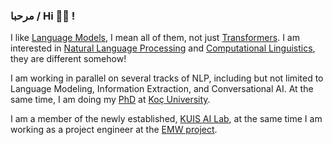 ### مرحبا / Hi 👋🏼 !

I like [Language Models](https://en.wikipedia.org/wiki/Language_model), I mean all of them, not just [Transformers](http://jalammar.github.io/illustrated-transformer/). I am interested in [Natural Language Processing](https://en.wikipedia.org/wiki/Natural_language_processing) and [Computational Linguistics](https://en.wikipedia.org/wiki/Computational_linguistics), they are different somehow! 

I am working in parallel on several tracks of NLP, including but not limited to Language Modeling, Information Extraction, and Conversational AI. At the same time, 
I am doing my [PhD](https://en.wikipedia.org/wiki/Doctor_of_Philosophy) at [Koç University](https://www.ku.edu.tr/).

I am a member of the newly established, [KUIS AI Lab](https://ai.ku.edu.tr/), at the same time I am working as a project engineer at the [EMW project](https://emw.ku.edu.tr/?staff=ali-safaya).

